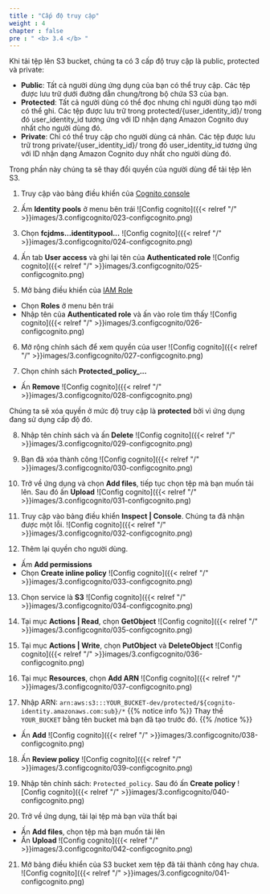 ```yaml
---
title : "Cấp độ truy cập"
weight : 4
chapter : false
pre : " <b> 3.4 </b> "
---
```


Khi tải tệp lên S3 bucket, chúng ta có 3 cấp độ truy cập là public, protected và private:

 + **Public**: Tất cả người dùng ứng dụng của bạn có thể truy cập. Các tệp được lưu trữ dưới đường dẫn chung/trong bộ chứa S3 của bạn.
 + **Protected**: Tất cả người dùng có thể đọc nhưng chỉ người dùng tạo mới có thể ghi. Các tệp được lưu trữ trong protected/{user_identity_id}/ trong đó user_identity_id tương ứng với ID nhận dạng Amazon Cognito duy nhất cho người dùng đó.
 + **Private**: Chỉ có thể truy cập cho người dùng cá nhân. Các tệp được lưu trữ trong private/{user_identity_id}/ trong đó user_identity_id tương ứng với ID nhận dạng Amazon Cognito duy nhất cho người dùng đó.

Trong phần này chúng ta sẽ thay đổi quyền của người dùng để tải tệp lên S3.

1. Truy cập vào bảng điều khiển của [Cognito console](https://console.aws.amazon.com/cognito/)

2. Ấm **Identity pools** ở menu bên trái
![Config cognito]({{< relref "/" >}}images/3.configcognito/023-configcognito.png)

3. Chọn **fcjdms...identitypool...**
![Config cognito]({{< relref "/" >}}images/3.configcognito/024-configcognito.png)

4. Ấn tab **User access**  và ghi lại tên của **Authenticated role**
![Config cognito]({{< relref "/" >}}images/3.configcognito/025-configcognito.png)

5. Mở bảng điều khiển của [IAM Role]()
 + Chọn **Roles** ở menu bên trái
 + Nhập tên của **Authenticated role** và ấn vào role tìm thấy
![Config cognito]({{< relref "/" >}}images/3.configcognito/026-configcognito.png)

6. Mở rộng chính sách để xem quyền của user
![Config cognito]({{< relref "/" >}}images/3.configcognito/027-configcognito.png)

7. Chọn chính sách **Protected_policy_...**
 - Ấn **Remove**
![Config cognito]({{< relref "/" >}}images/3.configcognito/028-configcognito.png)

Chúng ta sẽ xóa quyền ở mức độ truy cập là **protected** bởi vì ứng dụng đang sử dụng cấp độ đó.

8. Nhập tên chính sách và ấn **Delete**
![Config cognito]({{< relref "/" >}}images/3.configcognito/029-configcognito.png)

9. Bạn đã xóa thành công
![Config cognito]({{< relref "/" >}}images/3.configcognito/030-configcognito.png)

10. Trở về ứng dụng và chọn **Add files**, tiếp tục chọn tệp mà bạn muốn tải lên. Sau đó ấn **Upload**
![Config cognito]({{< relref "/" >}}images/3.configcognito/031-configcognito.png)

11. Truy cập vào bảng điều khiển **Inspect | Console**. Chúng ta đã nhận được một lỗi.
![Config cognito]({{< relref "/" >}}images/3.configcognito/032-configcognito.png)

12. Thêm lại quyền cho người dùng.
 + Ấm **Add permissions**
 + Chọn **Create inline policy**
![Config cognito]({{< relref "/" >}}images/3.configcognito/033-configcognito.png)

13. Chọn service là **S3**
![Config cognito]({{< relref "/" >}}images/3.configcognito/034-configcognito.png)

14. Tại mục **Actions | Read**, chọn **GetObject**
![Config cognito]({{< relref "/" >}}images/3.configcognito/035-configcognito.png)

15. Tại mục **Actions | Write**, chọn **PutObject** và **DeleteObject**
![Config cognito]({{< relref "/" >}}images/3.configcognito/036-configcognito.png)

16. Tại mục **Resources**, chọn **Add ARN**
![Config cognito]({{< relref "/" >}}images/3.configcognito/037-configcognito.png)

17. Nhập ARN: `arn:aws:s3:::YOUR_BUCKET-dev/protected/${cognito-identity.amazonaws.com:sub}/*`
 {{% notice info %}}
Thay thế `YOUR_BUCKET` bằng tên bucket mà bạn đã tạo trước đó.
{{% /notice %}}
 + Ấn **Add**
![Config cognito]({{< relref "/" >}}images/3.configcognito/038-configcognito.png)

18. Ấn **Review policy**
![Config cognito]({{< relref "/" >}}images/3.configcognito/039-configcognito.png)

19. Nhập tên chính sách: `Protected_policy`. Sau đó ấn **Create policy**
![Config cognito]({{< relref "/" >}}images/3.configcognito/040-configcognito.png)

20. Trở về ứng dụng, tải lại tệp mà bạn vừa thất bại
 + Ấn **Add files**, chọn tệp mà bạn muốn tải lên
 + Ấn **Upload** 
![Config cognito]({{< relref "/" >}}images/3.configcognito/042-configcognito.png)

21. Mở bảng điều khiển của S3 bucket xem tệp đã tải thành công hay chưa.
![Config cognito]({{< relref "/" >}}images/3.configcognito/041-configcognito.png)